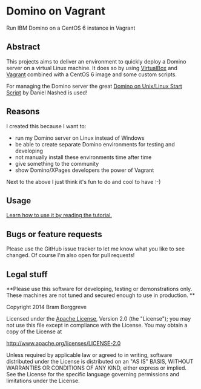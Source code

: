 

# Domino on Vagrant

Run IBM Domino on a CentOS 6 instance in Vagrant

## Abstract

This projects aims to deliver an environment to quickly deploy a Domino server on a virtual Linux machine. It does so by using [VirtualBox](https://www.virtualbox.org/) and [Vagrant](https://www.vagrantup.com/) combined with a CentOS 6 image and some custom scripts.

For managing the Domino server the great [Domino on Unix/Linux Start Script](http://www.nashcom.de/nshweb/pages/startscript.htm) by Daniel Nashed is used!

## Reasons

I created this because I want to:

* run my Domino server on Linux instead of Windows
* be able to create separate Domino environments for testing and developing
* not manually install these environments time after time
* give something to the community
* show Domino/XPages developers the power of Vagrant

Next to the above I just think it's fun to do and cool to have :-)

## Usage
[Learn how to use it by reading the tutorial.](TUTORIAL.md)

## Bugs or feature requests

Please use the GitHub issue tracker to let me know what you like to see changed. Of course I'm also open for pull requests!

## Legal stuff

**Please use this software for developing, testing or demonstrations only. These machines are not tuned and secured enough to use in production. **

Copyright 2014 Bram Borggreve

 Licensed under the [Apache License](LICENSE), Version 2.0 (the "License");
 you may not use this file except in compliance with the License.
 You may obtain a copy of the License at

   http://www.apache.org/licenses/LICENSE-2.0

 Unless required by applicable law or agreed to in writing, software
 distributed under the License is distributed on an "AS IS" BASIS,
 WITHOUT WARRANTIES OR CONDITIONS OF ANY KIND, either express or implied.
 See the License for the specific language governing permissions and
 limitations under the License.
